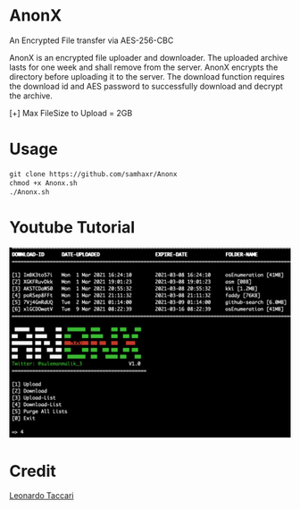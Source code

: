 # AnonX
An Encrypted File transfer via AES-256-CBC

AnonX is an encrypted file uploader and downloader. The uploaded archive lasts for one week and shall remove from the server. 
AnonX encrypts the directory before uploading it to the server. The download function requires the download id and AES password to successfully download and decrypt the archive.

[+] Max FileSize to Upload = 2GB

# Usage
```
git clone https://github.com/samhaxr/Anonx
chmod +x Anonx.sh
./Anonx.sh
```

# Youtube Tutorial
[![AnonX](Anonx.png)](https://youtu.be/r2GrmcZxGV4)

# Credit

<a href="https://github.com/iamleot" >Leonardo Taccari
</a>
